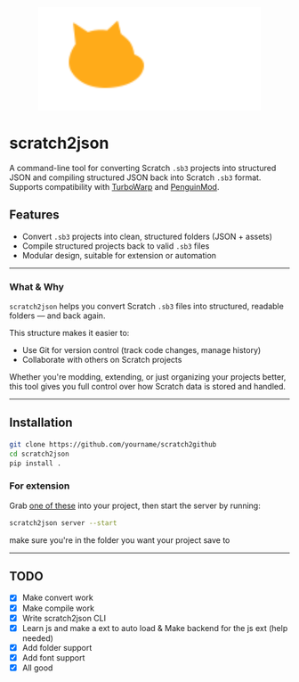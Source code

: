<p align="center">
  <img src="https://raw.githubusercontent.com/whoschip/scratch2json/refs/heads/main/gh/textlogo.svg" alt="Logo" width="400"/>
</p>

# scratch2json


A command-line tool for converting Scratch `.sb3` projects into structured JSON and compiling structured JSON back into Scratch `.sb3` format.  
Supports compatibility with [TurboWarp](https://turbowarp.org) and [PenguinMod](https://penguinmod.com).

## Features

- Convert `.sb3` projects into clean, structured folders (JSON + assets)
- Compile structured projects back to valid `.sb3` files
- Modular design, suitable for extension or automation

---
### What & Why

`scratch2json` helps you convert Scratch `.sb3` files into structured, readable folders — and back again.

This structure makes it easier to:

- Use Git for version control (track code changes, manage history)
- Collaborate with others on Scratch projects

Whether you're modding, extending, or just organizing your projects better, this tool gives you full control over how Scratch data is stored and handled.

---

## Installation

```bash
git clone https://github.com/yourname/scratch2github
cd scratch2json
pip install .
```
### For extension

Grab [one of these](https://github.com/whoschip/scratch2json/blob/main/extension/extension.js) into your project, then start the server by running: 

```bash
scratch2json server --start
```
make sure you're in the folder you want your project save to

---

## TODO

- [x] Make convert work  
- [x] Make compile work  
- [x] Write scratch2json CLI  
- [x] Learn js and make a ext to auto load & Make backend for the js ext (help needed)
- [x] Add folder support
- [x] Add font support
- [x] All good  
